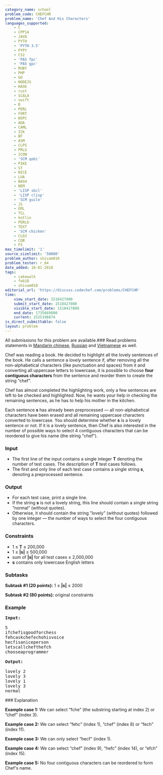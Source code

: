 ```yaml
---
category_name: school
problem_code: CHEFCHR
problem_name: 'Chef And His Characters'
languages_supported:
    - C
    - CPP14
    - JAVA
    - PYTH
    - 'PYTH 3.5'
    - PYPY
    - CS2
    - 'PAS fpc'
    - 'PAS gpc'
    - RUBY
    - PHP
    - GO
    - NODEJS
    - HASK
    - rust
    - SCALA
    - swift
    - D
    - PERL
    - FORT
    - WSPC
    - ADA
    - CAML
    - ICK
    - BF
    - ASM
    - CLPS
    - PRLG
    - ICON
    - 'SCM qobi'
    - PIKE
    - ST
    - NICE
    - LUA
    - BASH
    - NEM
    - 'LISP sbcl'
    - 'LISP clisp'
    - 'SCM guile'
    - JS
    - ERL
    - TCL
    - kotlin
    - PERL6
    - TEXT
    - 'SCM chicken'
    - CLOJ
    - COB
    - FS
max_timelimit: '1'
source_sizelimit: '50000'
problem_author: shivam010
problem_tester: r_64
date_added: 18-01-2018
tags:
    - cakewalk
    - feb18
    - shivam010
editorial_url: 'https://discuss.codechef.com/problems/CHEFCHR'
time:
    view_start_date: 1518427800
    submit_start_date: 1518427800
    visible_start_date: 1518427800
    end_date: 1735669800
    current: 1525198874
is_direct_submittable: false
layout: problem
---
```

All submissions for this problem are available.### Read problems statements in [Mandarin chinese](http://www.codechef.com/download/translated/FEB18/mandarin/CHEFCHR.pdf), [Russian](http://www.codechef.com/download/translated/FEB18/russian/CHEFCHR.pdf) and [Vietnamese](http://www.codechef.com/download/translated/FEB18/vietnamese/CHEFCHR.pdf) as well.

Chef was reading a book. He decided to highlight all the lovely sentences of the book. He calls a sentence a _lovely_ sentence if, after removing all the non-alphabetical characters (like punctuation and spaces) from it and converting all uppercase letters to lowercase, it is possible to choose **four contiguous characters** from the sentence and reorder them to create the string “chef”.

Chef has almost completed the highlighting work, only a few sentences are left to be checked and highlighted. Now, he wants your help in checking the remaining sentences, as he has to help his mother in the kitchen.

Each sentence **s** has already been preprocessed — all non-alphabetical characters have been erased and all remaining uppercase characters converted to lowercase. You should determine whether **s** is a lovely sentence or not. If it is a lovely sentence, then Chef is also interested in the number of possible ways to select 4 contiguous characters that can be reordered to give his name (the string "chef").

### Input

- The first line of the input contains a single integer **T** denoting the number of test cases. The description of **T** test cases follows.
- The first and only line of each test case contains a single string **s**, denoting a preprocessed sentence.

### Output

- For each test case, print a single line.
- If the string **s** is not a lovely string, this line should contain a single string “normal” (without quotes).
- Otherwise, it should contain the string ”lovely” (without quotes) followed by one integer — the number of ways to select the four contiguous characters.

### Constraints

- 1 ≤ **T** ≤ 200,000
- 1 ≤ **|s|** ≤ 500,000
- sum of **|s|** for all test cases ≤ 2,000,000
- **s** contains only lowercase English letters

### Subtasks

**Subtask #1 (20 points):** 1 ≤ **|s|** ≤ 2000

**Subtask #2 (80 points):** original constraints

### Example

<pre>
<b>Input:</b>

5
ifchefisgoodforchess
fehcaskchefechohisvoice
hecfisaniceperson
letscallchefthefch
chooseaprogrammer

<b>Output:</b>

lovely 2
lovely 3
lovely 1
lovely 3
normal
</pre>### Explanation

**Example case 1:** We can select “fche” (the substring starting at index 2) or “chef” (index 3).

**Example case 2:** We can select “fehc” (index 1), “chef” (index 8) or “fech” (index 11).

**Example case 3:** We can only select “hecf” (index 1).

**Example case 4:** We can select “chef” (index 9), “hefc” (index 14), or “efch” (index 15).

**Example case 5:** No four contiguous characters can be reordered to form Chef's name.
